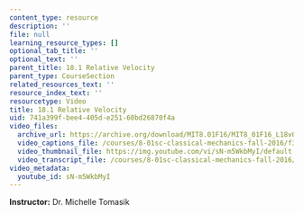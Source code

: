 ```yaml
---
content_type: resource
description: ''
file: null
learning_resource_types: []
optional_tab_title: ''
optional_text: ''
parent_title: 18.1 Relative Velocity
parent_type: CourseSection
related_resources_text: ''
resource_index_text: ''
resourcetype: Video
title: 18.1 Relative Velocity
uid: 741a399f-bee4-405d-e251-60bd26870f4a
video_files:
  archive_url: https://archive.org/download/MIT8.01F16/MIT8_01F16_L18v01_360p.mp4
  video_captions_file: /courses/8-01sc-classical-mechanics-fall-2016/f33206e9cbb25b33b1105249b9d09162_sN-m5WkbMyI.vtt
  video_thumbnail_file: https://img.youtube.com/vi/sN-m5WkbMyI/default.jpg
  video_transcript_file: /courses/8-01sc-classical-mechanics-fall-2016/90c144eaf43266d22681be5aa82d2209_sN-m5WkbMyI.pdf
video_metadata:
  youtube_id: sN-m5WkbMyI
---
```


**Instructor:** Dr. Michelle Tomasik